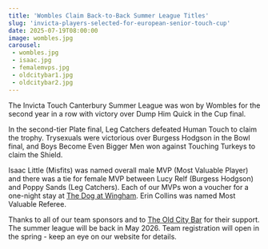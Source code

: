 ```yaml
---
title: 'Wombles Claim Back-to-Back Summer League Titles'
slug: 'invicta-players-selected-for-european-senior-touch-cup'
date: 2025-07-19T08:00:00
image: wombles.jpg
carousel:
 - wombles.jpg
 - isaac.jpg
 - femalemvps.jpg
 - oldcitybar1.jpg
 - oldcitybar2.jpg
---
```

The Invicta Touch Canterbury Summer League was won by Wombles for the second year in a row with
victory over Dump Him Quick in the Cup final.
<!--more-->
In the second-tier Plate final, Leg Catchers defeated Human Touch to claim the trophy. Trysexuals
were victorious over Burgess Hodgson in the Bowl final, and Boys Become Even Bigger Men won
against Touching Turkeys to claim the Shield.

Isaac Little (Misfits) was named overall male MVP (Most Valuable Player) and there was a tie for
female MVP between Lucy Relf (Burgess Hodgson) and Poppy Sands (Leg Catchers). Each of our MVPs
won a voucher for a one-night stay at [The Dog at Wingham](https://www.thedog.co.uk/).
Erin Collins was named Most Valuable Referee.

Thanks to all of our team sponsors and to [The Old City Bar](https://www.oldcitybar.co.uk) for their
support. The summer league will be back in May 2026. Team registration will open in the spring -
keep an eye on our website for details.
